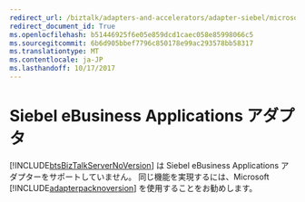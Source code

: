 ```yaml
---
redirect_url: /biztalk/adapters-and-accelerators/adapter-siebel/microsoft-biztalk-adapter-for-siebel-ebusiness-applications-documentation
redirect_document_id: True
ms.openlocfilehash: b51446925f6e05e859dcd1caec058e85998066c5
ms.sourcegitcommit: 6b6d905bbef7796c850178e99ac293578bb58317
ms.translationtype: MT
ms.contentlocale: ja-JP
ms.lasthandoff: 10/17/2017
---
```

# <a name="siebel-ebusiness-applications-adapter"></a>Siebel eBusiness Applications アダプタ
[!INCLUDE[btsBizTalkServerNoVersion](../includes/btsbiztalkservernoversion-md.md)] は Siebel eBusiness Applications アダプターをサポートしていません。 同じ機能を実現するには、Microsoft [!INCLUDE[adapterpacknoversion](../includes/adapterpacknoversion-md.md)] を使用することをお勧めします。  
  